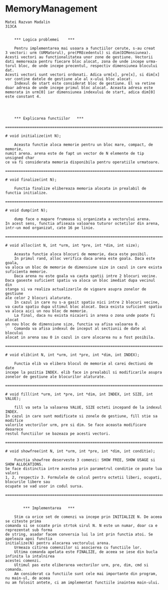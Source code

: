 MemoryManagement
================


	Matei Razvan Madalin
	313CA
	
	
		***	Logica problemei	***
	
		Pentru implementarea mai usoara a functiilor cerute, s-au creat
	3 vectori: urm (URMatorul), pre(PREcedentul) si dim(DIMensiunea).
	Acesti vectori au functionalitatea unor zone de gestiune. Vectorii 
	dati memoreaza pentru fiecare bloc alocat, zona de unde incepe urma-
	torul bloc, de unde incepe precentul, respectiv dimensiunea blocului dat.
	Acesti vectori sunt vectori ordonati. Adica urm[x], pre[x], si dim[x]
	vor contine datele de gestiune ale al x-ului bloc alocat.
		Indexul de start este considerat bloc de gestiune. El va retine 
	doar adresa de unde incepe primul bloc alocat. Aceasta adresa este
	memorata in urm[0] iar dimensiunea indexului de start, adica dim[0]
	este constant 4.
	
	
	
	
		***	Explicarea functiilor	***
		
	==================================================================================
	
	# void initialize(int N);
	
		Aceasta functie aloca memorie pentru un bloc mare, compact, de memorie,
	numit arena. arena este de fapt un vector de N elemente de tip unsigned char
	ce va fi considerata memoria disponibila pentru operatiile urmatoare. 
	
	==================================================================================
	
	# void finalize(int N);
	
		Functia finalize elibereaza memoria alocata in prealabil de functia initialize.
	
	==================================================================================
		
	# void dump(int N);
	
		dump face o mapare frumoasa si organizata a vectorului arena.
	In acest sens, functia afiseaza valoarea tuturor octetilor din arena,
	intr-un mod organizat, cate 16 pe linie.
	
	==================================================================================
	
	# void alloc(int N, int *urm, int *pre, int *dim, int size);
	
		Aceasta functie aloca blocuri de memorie, daca este posibil.
		In primul rand, alloc verifica daca arena este goala. Daca este goala, 
	va aloca un bloc de memorie de dimensiune size in cazul in care exista 
	suficienta memorie.
		Daca arena nu este goala va cauta spatii intre 2 blocuri vecine.
	Daca gaseste suficient spatiu va aloca un bloc imediat dupa vecinul din
	stanga si va realiza actualizarile de vigoare asupra zonelor de gestiune
	ale celor 2 blocuri alaturate.
		In cazul in care nu s-a gasit spatiu nici intre 2 blocuri vecine,
	va cauta spatiu dupa ultimul bloc alocat. Daca exista suficient spatiu
	va aloca aici un nou bloc de memorie.
		La final, daca nu exista nicaieri in arena o zona unde poate fi alocat
	un nou bloc de dimensiune size, functia va afisa valoarea 0.
	`	Comanda va afisa indexul de inceput al sectiunii de date al blocului
	alocat in arena sau 0 in cazul in care alocarea nu a fost posibila.
	
	==================================================================================
	
	# void elib(int N, int *urm, int *pre, int *dim, int INDEX);
	
		Functia elib va elibera blocul de memorie al carei dectiuni de date
	incepe la pozitia INDEX. elib face in prealabil si modificarile asupra
	zonelor de gestiune ale blocurilor alaturate.
	
	==================================================================================
	
	# void fill(int *urm, int *pre, int *dim, int INDEX, int SIZE, int VALUE);
	
		fill va seta la valoarea VALUE, SIZE octeti incepand de la indexul INDEX.
	In cazul in care sunt modificate si zonele de gestiune, fill stie sa modifice
	valorile vectorilor urm, pre si dim. Se face aceasta modificare deoarece
	restul functiilor se bazeaza pe acesti vectori.
	
	==================================================================================
	
	# void showfree(int N, int *urm, int *pre, int *dim, int conditie);
	
		Functia showfree deserveste 3 comenzi: SHOW FREE, SHOW USAGE si SHOW ALLOCATIONS.
	Se face distinctia intre acestea prin parametrul conditie ce poate lua valori
	1, 2, respectiv 3. Formulele de calcul pentru octetii liberi, ocupati, blocurile libere sau
	ocupate se vad usor in codul sursa. 
	
	==================================================================================
	
	
			***	Implementarea	***
			
		Stim ca orice set de comenzi va incepe prin INITIALIZE N. De aceea se citeste prima
	comanda si se scoate prin strtok sirul N. N este un numar, doar ca e reprezentat sub forma
	de string, asadar facem conversia lui la int prin functia atoi. Se apeleaza apoi functia
	initialize(N) pentru alocarea vectorului arena.
		Urmeaza citirea comenzilor si asocierea cu functiile lor.
		Ultima comanda apelata este FINALIZE, de aceea se iese din bucla infinita la intalnirea
	acestei comenzi.
		Ultimul pas este eliberarea vectorilor urm, pre, dim, cmd si comanda.
		Am considerat ca functiile sunt cele mai importante din program, nu main-ul, de aceea
	nu am folosit antete, ci am implementat functiile inaintea main-ului.

